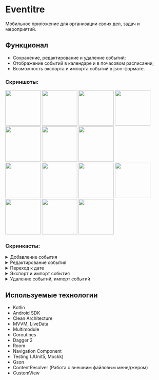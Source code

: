# Eventitre

  Мобильное приложение для организации своих дел, задач и мероприятий.

## Функционал

* Сохранение, редактирование и удаление событий;
* Отображение событий в календаре и в почасовом расписании;
* Возможность экспорта и импорта событий в json-формате.

### Скриншоты:
<image src='https://github.com/arshapshap/Eventitre/assets/48681339/3c49dde2-a7a0-4b8f-b827-2cde6ac8ba8b' width=110 />
<image src='https://github.com/arshapshap/Eventitre/assets/48681339/c7bc49c6-a167-4a1f-9699-0bfaf397a15f' width=110 />
<image src='https://github.com/arshapshap/Eventitre/assets/48681339/8b60c16d-3760-490a-8ce0-1cade6a3b7ce' width=110 />
<image src='https://github.com/arshapshap/Eventitre/assets/48681339/56ec7ca2-eb35-421b-8213-70d3bcafc5f7' width=110 />
<image src='https://github.com/arshapshap/Eventitre/assets/48681339/5b40ddc2-9623-4ea0-a189-24bb12191238' width=110 />
<image src='https://github.com/arshapshap/Eventitre/assets/48681339/2371a3a9-dabb-4576-b21c-42f5ffcb6f5c' width=110 />
<image src='https://github.com/arshapshap/Eventitre/assets/48681339/70b1297b-5955-4260-9814-3011fe41bdd8' width=110 />
<br>
<image src='https://github.com/arshapshap/Eventitre/assets/48681339/4d4b7181-cbfc-4b84-b7ca-972d51022c97' width=110 />
<image src='https://github.com/arshapshap/Eventitre/assets/48681339/2bc444be-5771-4d18-b73e-61118b4ce412' width=110 />
<image src='https://github.com/arshapshap/Eventitre/assets/48681339/563f9266-ea4c-4476-8051-9539d9183c32' width=110 />
<image src='https://github.com/arshapshap/Eventitre/assets/48681339/ba7bebcd-5ebc-41f6-ba1c-2a4d7e992a9c' width=110 />
<image src='https://github.com/arshapshap/Eventitre/assets/48681339/1b0a8085-e818-468f-a17d-2a09a24aa508' width=110 />
<image src='https://github.com/arshapshap/Eventitre/assets/48681339/21014ac8-5d15-486b-8aa3-af9bc3500f21' width=110 />
<image src='https://github.com/arshapshap/Eventitre/assets/48681339/d2fa5b56-7400-4654-b8db-2c8f2df79f73' width=110 />

### Скринкасты:
<details><summary>Добавление события</summary>
<br>
  <image src='https://github.com/arshapshap/Eventitre/assets/48681339/8d97c0e1-b436-4260-bda4-42e55035e4ec' width=250 />
</details>
<details><summary>Редактирование события</summary>
<br>
  <image src='https://github.com/arshapshap/Eventitre/assets/48681339/c9fdf98a-d4af-43fe-96ec-e15eb97e6b02' width=250 />
</details>
<details><summary>Переход к дате</summary>
<br>
  <image src='https://github.com/arshapshap/Eventitre/assets/48681339/7f750e7a-8b67-4838-881a-ebc3d48276fb' width=250 />
</details>
<details><summary>Экспорт и импорт события</summary>
<br>
  <image src='https://github.com/arshapshap/Eventitre/assets/48681339/e252b2ea-40ae-470f-89e2-86c3ed80fefa' width=250 />
</details>
<details><summary>Удаление событий, импорт событий</summary>
<br>
  <image src='https://github.com/arshapshap/Eventitre/assets/48681339/81e9e191-e920-45d5-b2fd-a3976d5bc024' width=250 />
  <image src='https://github.com/arshapshap/Eventitre/assets/48681339/b915dbf4-8ab6-4278-b28b-b87953c802e3' width=250 />
</details>


## Используемые технологии

* Kotlin
* Android SDK
* Clean Architecture
* MVVM, LiveData
* Multimodule
* Coroutines
* Dagger 2
* Room
* Navigation Component
* Testing (JUnit5, Mockk)
* Gson
* ContentResolver (Работа с внешним файловым менеджером)
* CustomView
